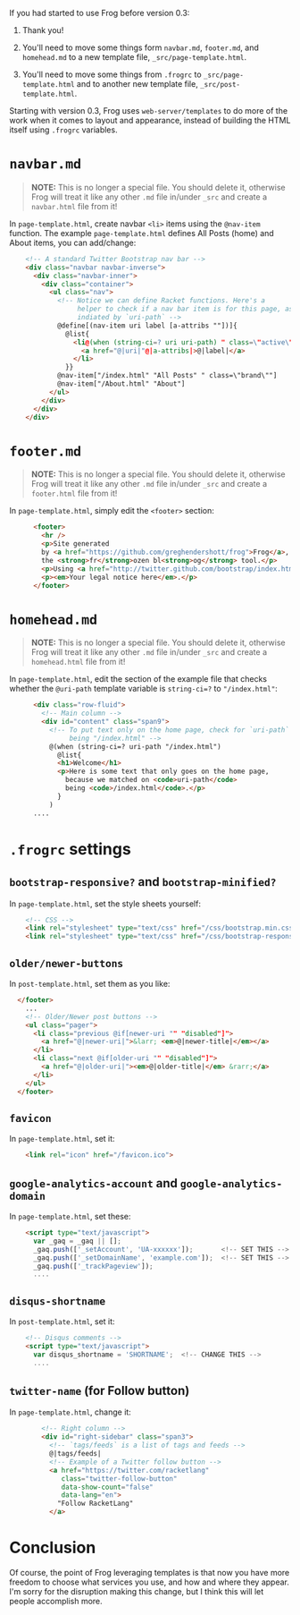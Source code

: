 If you had started to use Frog before version 0.3:

1. Thank you!

2. You'll need to move some things form `navbar.md`, `footer.md`, and
`homehead.md` to a new template file, `_src/page-template.html`.

3. You'll need to move some things from `.frogrc` to
`_src/page-template.html` and to another new template file,
`_src/post-template.html`.

Starting with version 0.3, Frog uses `web-server/templates` to do more
of the work when it comes to layout and appearance, instead of
building the HTML itself using `.frogrc` variables.

# `navbar.md`

> **NOTE:** This is no longer a special file. You should delete it,
> otherwise Frog will treat it like any other `.md` file in/under `_src`
> and create a `navbar.html` file from it!

In `page-template.html`, create navbar `<li>` items using the
`@nav-item` function. The example `page-template.html` defines All
Posts (home) and About items, you can add/change:

```html
    <!-- A standard Twitter Bootstrap nav bar -->
    <div class="navbar navbar-inverse">
      <div class="navbar-inner">
        <div class="container">
          <ul class="nav">
            <!-- Notice we can define Racket functions. Here's a
                 helper to check if a nav bar item is for this page, as
                 indiated by `uri-path` -->
            @define[(nav-item uri label [a-attribs ""])]{
              @list{
                <li@(when (string-ci=? uri uri-path) " class=\"active\"")>
                  <a href="@|uri|"@|a-attribs|>@|label|</a>
                </li>
              }}
            @nav-item["/index.html" "All Posts" " class=\"brand\""]
            @nav-item["/About.html" "About"]
          </ul>
        </div>
      </div>
    </div>
```

# `footer.md`

> **NOTE:** This is no longer a special file. You should delete it,
> otherwise Frog will treat it like any other `.md` file in/under `_src`
> and create a `footer.html` file from it!

In `page-template.html`, simply edit the `<footer>` section:

```html
      <footer>
        <hr />
        <p>Site generated
        by <a href="https://github.com/greghendershott/frog">Frog</a>,
        the <strong>fr</strong>ozen bl<strong>og</strong> tool.</p>
        <p>Using <a href="http://twitter.github.com/bootstrap/index.html">Bootstrap</a>.</p>
        <p><em>Your legal notice here</em>.</p>
      </footer>
```

# `homehead.md`

> **NOTE:** This is no longer a special file. You should delete it,
> otherwise Frog will treat it like any other `.md` file in/under `_src`
> and create a `homehead.html` file from it!

In `page-template.html`, edit the section of the example file that
checks whether the `@uri-path` template variable is `string-ci=?` to
`"/index.html"`:

```html
      <div class="row-fluid">
        <!-- Main column -->
        <div id="content" class="span9">
          <!-- To put text only on the home page, check for `uri-path`
               being "/index.html" -->
          @(when (string-ci=? uri-path "/index.html")
            @list{
            <h1>Welcome</h1>
            <p>Here is some text that only goes on the home page,
              because we matched on <code>uri-path</code>
              being <code>/index.html</code>.</p>
            }
          )
      ....
```

# `.frogrc` settings

## `bootstrap-responsive?` and `bootstrap-minified?`

In `page-template.html`, set the style sheets yourself:

```html
    <!-- CSS -->
    <link rel="stylesheet" type="text/css" href="/css/bootstrap.min.css">
    <link rel="stylesheet" type="text/css" href="/css/bootstrap-responsive.min.css">
```

## `older/newer-buttons`

In `post-template.html`, set them as you like:

```html
  </footer>
    ...
    <!-- Older/Newer post buttons -->
    <ul class="pager">
      <li class="previous @if[newer-uri "" "disabled"]">
        <a href="@|newer-uri|">&larr; <em>@|newer-title|</em></a>
      </li>
      <li class="next @if[older-uri "" "disabled"]">
        <a href="@|older-uri|"><em>@|older-title|</em> &rarr;</a>
      </li>
    </ul>
  </footer>
```

## `favicon`

In `page-template.html`, set it:

```html
    <link rel="icon" href="/favicon.ico">
```

## `google-analytics-account` and `google-analytics-domain`

In `page-template.html`, set these:

```html
    <script type="text/javascript">
      var _gaq = _gaq || [];
      _gaq.push(['_setAccount', 'UA-xxxxxx']);       <!-- SET THIS -->
      _gaq.push(['_setDomainName', 'example.com']);  <!-- SET THIS -->
      _gaq.push(['_trackPageview']);
      ....
```

## `disqus-shortname`

In `post-template.html`, set it:

```html
    <!-- Disqus comments -->
    <script type="text/javascript">
      var disqus_shortname = 'SHORTNAME';  <!-- CHANGE THIS -->
      ....
```

## `twitter-name` (for Follow button)

In `page-template.html`, change it:

```html
        <!-- Right column -->
        <div id="right-sidebar" class="span3">
          <!-- `tags/feeds` is a list of tags and feeds -->
          @|tags/feeds|
          <!-- Example of a Twitter follow button -->
          <a href="https://twitter.com/racketlang"
             class="twitter-follow-button"
             data-show-count="false"
             data-lang="en">
            "Follow RacketLang"
          </a>
```

# Conclusion

Of course, the point of Frog leveraging templates is that now you have
more freedom to choose what services you use, and how and where they
appear. I'm sorry for the disruption making this change, but I think
this will let people accomplish more.
